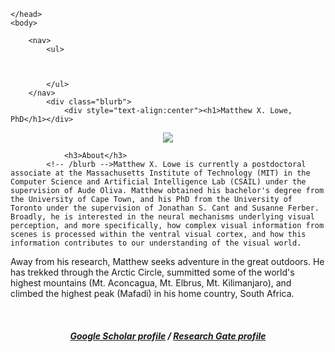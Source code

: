 <html>
	<head>
		<title>Matthew X. Lowe, PhD.</title> 

	</head>
	<body>

		<nav>
    		<ul>
        		
        	
        		
    		</ul>
		</nav>
    		<div class="blurb">
        		<div style="text-align:center"><h1>Matthew X. Lowe, PhD</h1></div>
<div style="text-align:center"><img src="https://i1.rgstatic.net/ii/profile.image/AS%3A538535883427840%401505408368078_l/Matthew_Lowe7.png"></div>
	
				<h3>About</h3>
    		<!-- /blurb -->Matthew X. Lowe is currently a postdoctoral associate at the Massachusetts Institute of Technology (MIT) in the Computer Science and Artificial Intelligence Lab (CSAIL) under the supervision of Aude Oliva. Matthew obtained his bachelor's degree from the University of Cape Town, and his PhD from the University of Toronto under the supervision of Jonathan S. Cant and Susanne Ferber. Broadly, he is interested in the neural mechanisms underlying visual perception, and more specifically, how complex visual information from scenes is processed within the ventral visual cortex, and how this information contributes to our understanding of the visual world. 
		
<p>Away from his research, Matthew seeks adventure in the great outdoors. He has trekked through the Arctic Circle, summitted some of the world's highest mountains (Mt. Aconcagua, Mt. Elbrus, Mt. Kilimanjaro), and climbed the highest peak (Mafadi) in his home country, South Africa.</p>

<br>

<div style="text-align:center"><p><h5><a href="https://scholar.google.ca/citations?user=aTRL1HMAAAAJ&hl=en">Google Scholar profile</a> / <a href="https://www.researchgate.net/profile/Matthew_Lowe7">Research Gate profile</a></h5></p></div>
		<footer> 
		</footer> 

  
